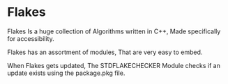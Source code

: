 # Flakes
Flakes Is a huge collection of Algorithms written in C++, Made specifically for accessibility.

Flakes has an assortment of modules, That are very easy to embed.

When Flakes gets updated, The STDFLAKECHECKER Module checks if an update exists using the package.pkg file.

